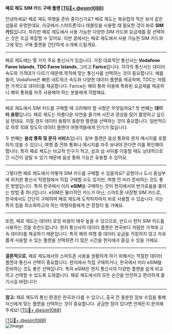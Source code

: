 **페로 제도 SIM 카드 구매 플랜 [[TG💪+ @esim1088](https://t.me/s/esim1088)]**

안녕하세요! 페로 제도 여행을 준비 중이신가요? 페로 제도는 북유럽의 작은 보석 같은 섬들로 유명한데요. 이곳에서 스마트폰이나 태블릿을 사용할 때 필요한 것이 바로 **SIM 카드**입니다. 하지만 페로 제도에서 사용 가능한 다양한 SIM 카드와 요금제를 잘 선택하는 것은 조금 복잡할 수 있어요. 이번 글에서는 페로 제도에서 사용 가능한 SIM 카드와 그에 맞는 구매 플랜을 간단하게 소개해 드릴게요.

---

페로 제도에는 몇 가지 주요 통신사가 있습니다. 가장 대표적인 통신사는 **Vodafone Faroe Islands**, **TDC Faroe Islands**, 그리고 **Farice**입니다. 각각의 통신사는 데이터 속도와 가격대가 다르기 때문에 목적에 맞는 통신사를 선택하는 것이 중요합니다. 예를 들어, Vodafone은 빠른 네트워크 속도와 다양한 데이터 플랜을 제공하며, TDC는 저렴한 가격으로 데이터를 제공합니다. Farice는 해외 통화 이용에 특화된 요금제를 제공하니 해외 통화를 자주 사용해야 하는 분들에게 적합해요.

---

페로 제도에서 SIM 카드를 구매할 때 고려해야 할 사항은 무엇일까요? 첫 번째는 **데이터 용량**입니다. 페로 제도는 아름다운 자연을 즐기며 사진과 영상을 많이 촬영하고 싶으실 텐데요. 이럴 경우 데이터 용량이 충분한 플랜을 선택하는 것이 중요합니다. 일반적으로 하루 1GB 정도의 데이터 플랜이 여행객들에게 인기가 많습니다.

두 번째는 **음성 통화 및 문자 서비스**입니다. 일부 플랜은 음성 통화와 문자 메시지를 포함하지 않을 수 있으니, 여행 중 전화 통화나 메시지를 자주 보내야 한다면 이를 확인해야 합니다. 특히 페로 제도는 비교적 인구가 적고, 섬과 섬 사이를 이동할 때도 상대적으로 긴 시간이 걸릴 수 있기 때문에 음성 통화 기능은 유용할 수 있어요.

---

그렇다면 페로 제도에서 어떻게 SIM 카드를 구매할 수 있을까요? 공항이나 도시 중심부에 위치한 통신사 직영점에서 직접 구매할 수도 있지만, 여행 전 미리 준비하는 것도 좋은 방법입니다. 특히 한국에서 미리 **eSIM**을 구매하는 것이 현지에서의 번거로움을 줄이는 방법 중 하나입니다. eSIM은 물리적인 카드가 아닌, 스마트폰 내장형 SIM 카드로, 한국에서도 간단히 구매하여 페로 제도에 도착하자마자 바로 사용할 수 있습니다. 이는 특히 짐을 최소화하고자 하는 여행자들에게 큰 장점이 될 거예요.

---

또한, 페로 제도는 데이터 로밍 비용이 매우 높을 수 있으므로, 반드시 현지 SIM 카드를 사용하는 것을 추천드립니다. 현지 통신사의 데이터 플랜은 한국보다 저렴한 가격에 고속 데이터를 제공하기 때문입니다. 특히 해외 여행 중 데이터 요금을 걱정하지 않고 자유롭게 사용할 수 있는 플랜을 선택하면 더 많은 시간을 현지에서 즐길 수 있을 거예요.

---

**결론적으로**, 페로 제도에서의 스마트폰 사용을 원활하게 하기 위해서는 적절한 데이터 플랜과 통신사 선택이 중요합니다. 현지에서 직접 구매하거나, 한국에서 미리 eSIM을 준비하는 것도 좋은 선택입니다. 특히 eSIM은 현지 통신사의 다양한 플랜을 쉽게 비교하고 선택할 수 있도록 도와줍니다. 페로 제도에서의 모든 순간을 안전하고 편리하게 즐기시길 바랍니다!

---

**참고:** 페로 제도의 통신 환경은 한국과 다를 수 있으니, 출국 전 충분한 정보 수집을 통해 자신에게 맞는 플랜을 선택하는 것이 중요합니다. 궁금한 점이 있다면 언제든지 문의해주세요! [[TG💪+ @esim1088](https://t.me/s/esim1088)]

[[TG💪+ @esim1088](https://t.me/s/esim1088)]  
![Image](https://i.postimg.cc/Y0z9fWf4/image.png)